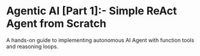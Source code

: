 # Agentic AI [Part 1]:- Simple ReAct Agent from Scratch

A hands-on guide to implementing autonomous AI Agent with function tools and reasoning loops.
